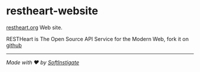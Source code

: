 restheart-website
=================

[restheart.org](https://restheart.org) Web site.

RESTHeart is The Open Source API Service for the Modern Web, fork it on [github](https://github.com/SoftInstigate/restheart)
<hr></hr>

_Made with :heart: by [SoftInstigate](https://www.softinstigate.com/)_